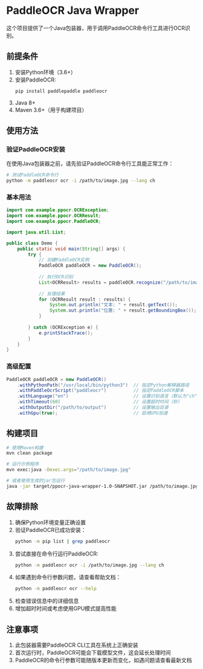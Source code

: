# PaddleOCR Java Wrapper

这个项目提供了一个Java包装器，用于调用PaddleOCR命令行工具进行OCR识别。

## 前提条件

1. 安装Python环境（3.6+）
2. 安装PaddleOCR:
   ```bash
   pip install paddlepaddle paddleocr
   ```
3. Java 8+
4. Maven 3.6+（用于构建项目）

## 使用方法

### 验证PaddleOCR安装

在使用Java包装器之前，请先验证PaddleOCR命令行工具能正常工作：

```bash
# 测试PaddleOCR命令行
python -m paddleocr ocr -i /path/to/image.jpg --lang ch
```

### 基本用法

```java
import com.example.ppocr.OCRException;
import com.example.ppocr.OCRResult;
import com.example.ppocr.PaddleOCR;

import java.util.List;

public class Demo {
    public static void main(String[] args) {
        try {
            // 创建PaddleOCR实例
            PaddleOCR paddleOCR = new PaddleOCR();
            
            // 执行OCR识别
            List<OCRResult> results = paddleOCR.recognize("/path/to/image.jpg");
            
            // 处理结果
            for (OCRResult result : results) {
                System.out.println("文本: " + result.getText());
                System.out.println("位置: " + result.getBoundingBox());
            }
            
        } catch (OCRException e) {
            e.printStackTrace();
        }
    }
}
```

### 高级配置

```java
PaddleOCR paddleOCR = new PaddleOCR()
    .withPythonPath("/usr/local/bin/python3")  // 指定Python解释器路径
    .withPaddleOcrScript("paddleocr")          // 指定PaddleOCR脚本
    .withLanguage("en")                        // 设置识别语言（默认为"ch"中文）
    .withTimeout(60)                           // 设置超时时间（秒）
    .withOutputDir("/path/to/output")          // 设置输出目录
    .withGpu(true);                            // 启用GPU加速
```

## 构建项目

```bash
# 使用Maven构建
mvn clean package

# 运行示例程序
mvn exec:java -Dexec.args="/path/to/image.jpg"

# 或者使用生成的jar包运行
java -jar target/ppocr-java-wrapper-1.0-SNAPSHOT.jar /path/to/image.jpg
```

## 故障排除

1. 确保Python环境变量正确设置
2. 验证PaddleOCR已成功安装：
   ```bash
   python -m pip list | grep paddleocr
   ```
3. 尝试直接在命令行运行PaddleOCR:
   ```bash
   python -m paddleocr ocr -i /path/to/image.jpg --lang ch
   ```
4. 如果遇到命令行参数问题，请查看帮助文档：
   ```bash
   python -m paddleocr ocr --help
   ```
5. 检查错误信息中的详细信息
6. 增加超时时间或考虑使用GPU模式提高性能

## 注意事项

1. 此包装器需要PaddleOCR CLI工具在系统上正确安装
2. 首次运行时，PaddleOCR可能会下载模型文件，这会延长处理时间
3. PaddleOCR的命令行参数可能随版本更新而变化，如遇问题请查看最新文档
